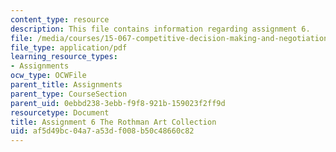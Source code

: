 ```yaml
---
content_type: resource
description: This file contains information regarding assignment 6.
file: /media/courses/15-067-competitive-decision-making-and-negotiation-spring-2011/af5d49bc04a7a53df008b50c48660c82_MIT15_067S11_assgn06.pdf
file_type: application/pdf
learning_resource_types:
- Assignments
ocw_type: OCWFile
parent_title: Assignments
parent_type: CourseSection
parent_uid: 0ebbd238-3ebb-f9f8-921b-159023f2ff9d
resourcetype: Document
title: Assignment 6 The Rothman Art Collection
uid: af5d49bc-04a7-a53d-f008-b50c48660c82
---
```

